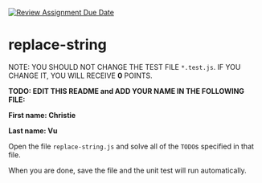 [![Review Assignment Due Date](https://classroom.github.com/assets/deadline-readme-button-24ddc0f5d75046c5622901739e7c5dd533143b0c8e959d652212380cedb1ea36.svg)](https://classroom.github.com/a/7kETi7tZ)
# replace-string

NOTE: YOU SHOULD NOT CHANGE THE TEST FILE `*.test.js`. IF YOU CHANGE IT, YOU WILL RECEIVE **0** POINTS.

**TODO: EDIT THIS README and ADD YOUR NAME IN THE FOLLOWING FILE:**

**First name: Christie**

**Last name: Vu**

Open the file `replace-string.js` and solve all of the `TODO`s specified in that file.

When you are done, save the file and the unit test will run automatically.
